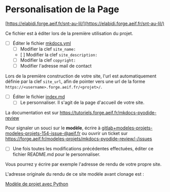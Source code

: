 # Personalisation de la Page


[https://elabidi.forge.aeif.fr/snt-au-lil/](https://elabidi.forge.aeif.fr/snt-au-lil/)

Ce fichier est à éditer lors de la première utilisation du projet.

- [ ] Éditer le fichier [mkdocs.yml](mkdocs.yml)
    - [ ] Modifier la clef `site_name:`
    - [ ] Modifier la clef `site_description:`
    - [ ] Modifier la clef `copyright:`
    - [ ] Modifier l'adresse mail de contact

Lors de la première construction de votre site, l'url est automatiquement définie par la clef `site_url`, afin de pointer vers une url de la forme `https://<username>.forge.aeif.fr/<projet>/`.

- [ ] Éditer le fichier [index.md](docs/index.md)
    - [ ] Le personnaliser. Il s'agit de la page d'accueil de votre site.

La documentation est sur https://tutoriels.forge.aeif.fr/mkdocs-pyodide-review

Pour signaler un souci sur le **modèle**, écrire à [gitlab+modeles-projets-modeles-projets-154-issue-@aeif.fr](mailto:gitlab+modeles-projets-modeles-projets-154-issue-@aeif.fr) ou ouvrir un ticket sur https://forge.aeif.fr/modeles-projets/mkdocs-pyodide-review/-/issues

- [ ] Une fois toutes les modifications précédentes effectuées, éditer ce fichier README.md pour le personnaliser.

Vous pourrez y écrire par exemple l'adresse de rendu de votre propre site.

L'adresse originale du rendu de ce site modèle avant clonage est : 

[Modèle de projet avec Python](https://modeles-projets.forge.aeif.fr/mkdocs-pyodide-review/)



